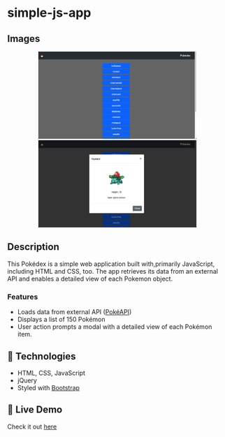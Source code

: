 # simple-js-app

## Images

<p align="center">
  <img height="200" src="/image/image-1.png" >
  <img height="200" src="/image/image-2.png" >
</p>

## Description

This Pokédex is a simple web application built with,primarily JavaScript, including HTML and CSS, too. The app retrieves its data from an external API and enables a detailed view of each Pokemon object.

### Features

- Loads data from external API ([PokéAPI](https://pokeapi.co/))
- Displays a list of 150 Pokémon
- User action prompts a modal with a detailed view of each Pokémon item.

## 🔨 Technologies

- HTML, CSS, JavaScript
- jQuery
- Styled with [Bootstrap](https://getbootstrap.com/)

## 🌱 Live Demo

Check it out [here](https://decisivehoneybadger.github.io/simple-js-app/)
